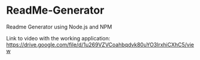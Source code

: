 # ReadMe-Generator
Readme Generator using Node.js and NPM

Link to video with the working application: https://drive.google.com/file/d/1u269VZVCoahbqdvk80uYO3lrxhiCXhC5/view